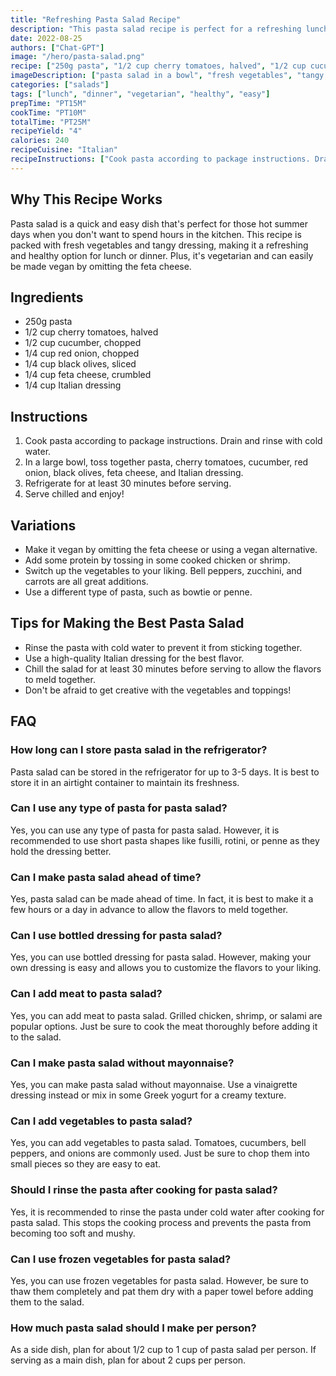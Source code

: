 ```yaml
---
title: "Refreshing Pasta Salad Recipe"
description: "This pasta salad recipe is perfect for a refreshing lunch or a light dinner. It's easy to make and packed with flavor!"
date: 2022-08-25
authors: ["Chat-GPT"]
image: "/hero/pasta-salad.png"
recipe: ["250g pasta", "1/2 cup cherry tomatoes, halved", "1/2 cup cucumber, chopped", "1/4 cup red onion, chopped", "1/4 cup black olives, sliced", "1/4 cup feta cheese, crumbled", "1/4 cup Italian dressing"]
imageDescription: ["pasta salad in a bowl", "fresh vegetables", "tangy dressing", "crumbled feta"]
categories: ["salads"]
tags: ["lunch", "dinner", "vegetarian", "healthy", "easy"]
prepTime: "PT15M"
cookTime: "PT10M"
totalTime: "PT25M"
recipeYield: "4"
calories: 240
recipeCuisine: "Italian"
recipeInstructions: ["Cook pasta according to package instructions. Drain and rinse with cold water.", "In a large bowl, toss together pasta, cherry tomatoes, cucumber, red onion, black olives, feta cheese, and Italian dressing.", "Refrigerate for at least 30 minutes before serving.", "Serve chilled and enjoy!"]
---
```


## Why This Recipe Works

Pasta salad is a quick and easy dish that's perfect for those hot summer days when you don't want to spend hours in the kitchen. This recipe is packed with fresh vegetables and tangy dressing, making it a refreshing and healthy option for lunch or dinner. Plus, it's vegetarian and can easily be made vegan by omitting the feta cheese. 

## Ingredients

- 250g pasta
- 1/2 cup cherry tomatoes, halved
- 1/2 cup cucumber, chopped
- 1/4 cup red onion, chopped
- 1/4 cup black olives, sliced
- 1/4 cup feta cheese, crumbled
- 1/4 cup Italian dressing

## Instructions

1. Cook pasta according to package instructions. Drain and rinse with cold water.
2. In a large bowl, toss together pasta, cherry tomatoes, cucumber, red onion, black olives, feta cheese, and Italian dressing.
3. Refrigerate for at least 30 minutes before serving.
4. Serve chilled and enjoy!

## Variations

- Make it vegan by omitting the feta cheese or using a vegan alternative.
- Add some protein by tossing in some cooked chicken or shrimp.
- Switch up the vegetables to your liking. Bell peppers, zucchini, and carrots are all great additions.
- Use a different type of pasta, such as bowtie or penne.

## Tips for Making the Best Pasta Salad

- Rinse the pasta with cold water to prevent it from sticking together.
- Use a high-quality Italian dressing for the best flavor.
- Chill the salad for at least 30 minutes before serving to allow the flavors to meld together.
- Don't be afraid to get creative with the vegetables and toppings!

## FAQ

### How long can I store pasta salad in the refrigerator?

Pasta salad can be stored in the refrigerator for up to 3-5 days. It is best to store it in an airtight container to maintain its freshness.

### Can I use any type of pasta for pasta salad?

Yes, you can use any type of pasta for pasta salad. However, it is recommended to use short pasta shapes like fusilli, rotini, or penne as they hold the dressing better.

### Can I make pasta salad ahead of time?

Yes, pasta salad can be made ahead of time. In fact, it is best to make it a few hours or a day in advance to allow the flavors to meld together.

### Can I use bottled dressing for pasta salad?

Yes, you can use bottled dressing for pasta salad. However, making your own dressing is easy and allows you to customize the flavors to your liking.

### Can I add meat to pasta salad?

Yes, you can add meat to pasta salad. Grilled chicken, shrimp, or salami are popular options. Just be sure to cook the meat thoroughly before adding it to the salad.

### Can I make pasta salad without mayonnaise?

Yes, you can make pasta salad without mayonnaise. Use a vinaigrette dressing instead or mix in some Greek yogurt for a creamy texture.

### Can I add vegetables to pasta salad?

Yes, you can add vegetables to pasta salad. Tomatoes, cucumbers, bell peppers, and onions are commonly used. Just be sure to chop them into small pieces so they are easy to eat.

### Should I rinse the pasta after cooking for pasta salad?

Yes, it is recommended to rinse the pasta under cold water after cooking for pasta salad. This stops the cooking process and prevents the pasta from becoming too soft and mushy.

### Can I use frozen vegetables for pasta salad?

Yes, you can use frozen vegetables for pasta salad. However, be sure to thaw them completely and pat them dry with a paper towel before adding them to the salad.

### How much pasta salad should I make per person?

As a side dish, plan for about 1/2 cup to 1 cup of pasta salad per person. If serving as a main dish, plan for about 2 cups per person.